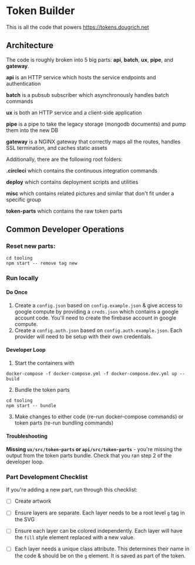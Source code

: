 # Token Builder

This is all the code that powers https://tokens.dougrich.net

## Architecture

The code is roughly broken into 5 big parts: __api__, __batch__, __ux__, __pipe__, and __gateway__.

__api__ is an HTTP service which hosts the service endpoints and authentication

__batch__ is a pubsub subscriber which asynchronously handles batch commands

__ux__ is both an HTTP service and a client-side application

__pipe__ is a pipe to take the legacy storage (mongodb documents) and pump them into the new DB

__gateway__ is a NGINX gateway that correctly maps all the routes, handles SSL termination, and caches static assets

Additionally, there are the following root folders:

__.circleci__ which contains the continuous integration commands

__deploy__ which contains deployment scripts and utilities

__misc__ which contains related pictures and similar that don't fit under a specific group

__token-parts__ which contains the raw token parts

## Common Developer Operations

### Reset new parts:

```
cd tooling
npm start -- remove tag new
```

### Run locally

#### Do Once

1. Create a `config.json` based on `config.example.json` & give access to google compute by providing a `creds.json` which contains a google account code. You'll need to create the firebase account in google compute.
2. Create a `config.auth.json` based on `config.auth.example.json`. Each provider will need to be setup with their own credentials.

#### Developer Loop

1. Start the containers with

```
docker-compose -f docker-compose.yml -f docker-compose.dev.yml up --build
```

2. Bundle the token parts

```
cd tooling
npm start -- bundle
```

3. Make changes to either code (re-run docker-compose commands) or token parts (re-run bundling commands)

#### Troubleshooting

**Missing `ux/src/token-parts` or `api/src/token-parts`** - you're missing the output from the token parts bundle. Check that you ran step 2 of the developer loop.

### Part Development Checklist

If you're adding a new part, run through this checklist:

- [ ] Create artwork
- [ ] Ensure layers are separate. Each layer needs to be a root level `g` tag in the SVG
- [ ] Ensure each layer can be colored independently. Each layer will have the `fill` style element replaced with a new value.
- [ ] Each layer needs a unique class attribute. This determines their name in the code & should be on the `g` element. It is saved as part of the token.

